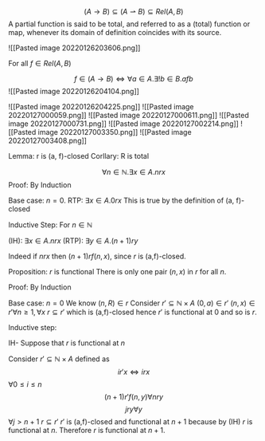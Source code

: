 $$(A \rightarrow B) \subseteq (A \rightharpoonup B) \subseteq Rel(A, B)$$
A partial function is said to be total, and referred to as a (total) function or map, whenever its domain of definition coincides with its source.

![[Pasted image 20220126203606.png]]

For all $f \in Rel(A, B)$

$$f \in (A \rightarrow B) \iff \forall a \in A. \exists! b \in B. a f b$$
![[Pasted image 20220126204104.png]]

![[Pasted image 20220126204225.png]]
![[Pasted image 20220127000059.png]]
![[Pasted image 20220127000611.png]]
![[Pasted image 20220127000731.png]]
![[Pasted image 20220127002214.png]]
![[Pasted image 20220127003350.png]]
![[Pasted image 20220127003408.png]]

Lemma: r is (a, f)-closed
Corllary: R is total

$$\forall n \in \mathbb{N}. \exists x \in A. n r x$$
Proof: By Induction

Base case: $n=0$. RTP: $\exists x \in A. 0 r x$
This is true by the definition of (a, f)-closed

Inductive Step: For $n \in \mathbb{N}$

(IH): $\exists x \in A. n r x$
(RTP): $\exists y \in A. (n+1) r y$

Indeed if $n r x$ then $(n+1) r f(n,x)$, since $r$ is (a,f)-closed.

Proposition: $r$ is functional
There is only one pair $(n,x)$ in $r$ for all $n$.

Proof: By Induction

Base case: $n=0$ We know $(n,R) \in r$
Consider $r' \subseteq \mathbb{N} \times A$
$(0, a) \in r'$
$(n,x) \in r' \forall n \geq 1, \forall x$
$r \subseteq r'$ which is (a,f)-closed
hence $r'$ is functional at $0$ and so is $r$.

Inductive step:

IH- Suppose that $r$ is functional at $n$

Consider $r' \subseteq \mathbb{N} \times A$ defined as $$i r' x \iff i r x$$
$\forall 0 \leq i \leq n$
$$(n+1) r' f(n, y) \forall n r y$$
$$j r y \forall y$$
$\forall j > n+1$
$r \subseteq r'$
$r'$ is (a,f)-closed and functional at $n+1$ because by (IH) $r$ is functional at $n$. Therefore $r$ is functional at $n+1$.
